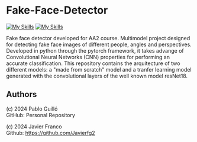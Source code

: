 # Fake-Face-Detector
[![My Skills](https://skillicons.dev/icons?i=python&perline=3)](https://www.python.org/)
[![My Skills](https://skillicons.dev/icons?i=pytorch&perline=3)](https://pytorch.org/)

Fake face detector developed for AA2 course. Multimodel project designed for detecting fake face images of different people, angles and perspectives. Developed in python through the pytorch framework, it takes advange of Convolutional Neural Networks (CNN) properties for performing an accurate classification. This repository contains the arquitecture of two different models: a "made from scratch" model and a tranfer learning model generated with the convolutional layers of the well known model resNet18. 

## Authors 
(c) 2024 Pablo Guilló  
GitHub: Personal Repository

(c) 2024 Javier Franco 
</br>
Github: https://github.com/Javierfg2





